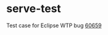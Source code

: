 # serve-test

Test case for Eclipse WTP bug [60659](https://bz.apache.org/bugzilla/show_bug.cgi?id=60659)

